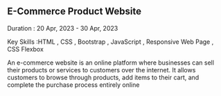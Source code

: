 E-Commerce Product Website
-------------------------------------
Duration : 20 Apr, 2023 - 30 Apr, 2023

Key Skills :HTML , CSS , Bootstrap , JavaScript , Responsive Web Page , CSS Flexbox

An e-commerce website is an online platform where businesses can sell their products or services to customers over the internet. It allows
customers to browse through products, add items to their cart, and complete the purchase process entirely online
